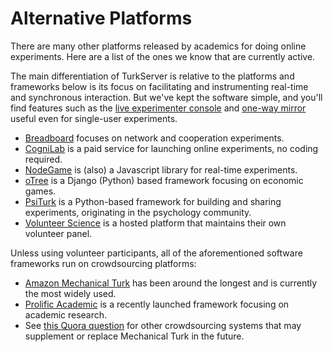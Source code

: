 # Alternative Platforms

There are many other platforms released by academics for doing online 
experiments. Here are a list of the ones we know that are currently active.

The main differentiation of TurkServer is relative to the platforms and
frameworks below is its focus on facilitating and instrumenting real-time and
synchronous interaction. But we've kept the software simple, and you'll find 
features such as the [live experimenter console](admin-console.md) and [one-way 
mirror](mirror.md) useful even for single-user experiments.

- [Breadboard][breadboard] focuses on network and cooperation experiments.
- [CogniLab][cognilab] is a paid service for launching online experiments, no
 coding required.
- [NodeGame][nodegame] is (also) a Javascript library for real-time experiments.   
- [oTree][otree] is a Django (Python) based framework focusing on economic 
games. 
- [PsiTurk][psiturk] is a Python-based framework for building and sharing
experiments, originating in the psychology community.
- [Volunteer Science][vs] is a hosted platform that maintains their own 
volunteer panel.

[breadboard]: http://breadboard.yale.edu/ 
[cognilab]: http://www.cognilab.com/
[nodegame]: http://nodegame.org/
[otree]: http://www.otree.org/
[psiturk]: https://psiturk.org/

[vs]: https://volunteerscience.com/

Unless using volunteer participants, all of the aforementioned software 
frameworks run on crowdsourcing platforms:
 
- [Amazon Mechanical Turk][mturk] has been around the longest and is 
currently the most widely used.
- [Prolific Academic][prolific] is a recently launched framework focusing on 
academic research.
- See [this Quora question][crowdsourcing] for other crowdsourcing systems 
that may supplement or replace Mechanical Turk in the future.

[mturk]: https://www.mturk.com/
[prolific]: https://prolific.ac/
[crowdsourcing]: https://www.quora.com/Are-there-any-similar-services-to-Amazon-Mechanical-Turk 

